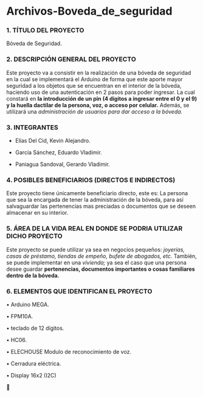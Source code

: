 # Archivos-Boveda_de_seguridad
### 1. TÍTULO DEL PROYECTO

Bóveda de Seguridad.


### 2. DESCRIPCIÓN GENERAL DEL PROYECTO

Este proyecto va a consistir en la realización de una bóveda de seguridad en la cual se
implementará el Arduino de forma que este aporte mayor seguridad a los objetos que se
encuentran en el interior de la bóveda, haciendo uso de una autenticación en 2 pasos para poder
ingresar. La cual constará en **la introducción de un pin (4 dígitos a ingresar entre el 0 y el 9) y la
huella dactilar de la persona, voz, o acceso por celular.** Además, se utilizará una _administración de usuarios
para dar acceso a la bóveda._


### 3. INTEGRANTES

* Elías Del Cid, Kevin Alejandro.

* García Sánchez, Eduardo Vladimir.

* Paniagua Sandoval, Gerardo Vladimir.


### 4. POSIBLES BENEFICIARIOS (DIRECTOS E INDIRECTOS)

Este proyecto tiene únicamente beneficiario directo, este es:
La persona que sea la encargada de tener la administración de la bóveda, para así salvaguardar las
pertenencias mas preciadas o documentos que se deseen almacenar en su interior.


### 5. ÁREA DE LA VIDA REAL EN DONDE SE PODRIA UTILIZAR DICHO PROYECTO

Este proyecto se puede utilizar ya sea en negocios pequeños: _joyerías, casas de préstamo,
tiendas de empeño, bufete de abogados, etc._ También, se puede implementar en una _vivienda;_
ya sea el caso que una persona desee guardar **pertenencias, documentos importantes o cosas
familiares dentro de la bóveda.**


### 6. ELEMENTOS QUE IDENTIFICAN EL PROYECTO

• Arduino MEGA.

• FPM10A.

• teclado de 12 dígitos.

• HC06.

• ELECHOUSE Modulo de reconocimiento de voz.

• Cerradura eléctrica.

• Display 16x2 (I2C)


:facepunch:
